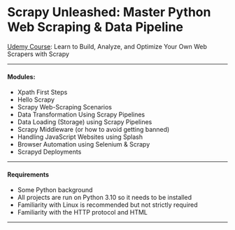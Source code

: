 # Scrapy Unleashed: Master Python Web Scraping & Data Pipeline

[Udemy Course](https://www.udemy.com/course/scrapy-masterclass-python-web-scraping-and-data-pipelines/): Learn to Build, Analyze, and Optimize Your Own Web Scrapers with Scrapy

---

#### Modules:

- Xpath First Steps
- Hello Scrapy
- Scrapy Web-Scraping Scenarios
- Data Transformation Using Scrapy Pipelines
- Data Loading (Storage) using Scrapy Pipelines
- Scrapy Middleware (or how to avoid getting banned)
- Handling JavaScript Websites using Splash
- Browser Automation using Selenium & Scrapy
- Scrapyd Deployments

---

#### Requirements

* Some Python background
* All projects are run on Python 3.10 so it needs to be installed
* Familiarity with Linux is recommended but not strictly required
* Familiarity with the HTTP protocol and HTML

---
